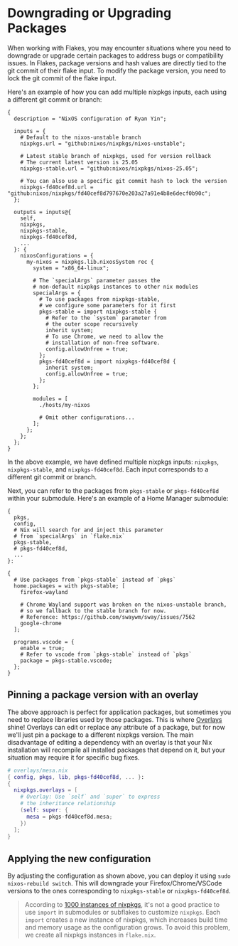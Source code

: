 # Downgrading or Upgrading Packages

When working with Flakes, you may encounter situations where you need to downgrade or
upgrade certain packages to address bugs or compatibility issues. In Flakes, package
versions and hash values are directly tied to the git commit of their flake input. To
modify the package version, you need to lock the git commit of the flake input.

Here's an example of how you can add multiple nixpkgs inputs, each using a different git
commit or branch:

```nix{8-13,19-20,27-44}
{
  description = "NixOS configuration of Ryan Yin";

  inputs = {
    # Default to the nixos-unstable branch
    nixpkgs.url = "github:nixos/nixpkgs/nixos-unstable";

    # Latest stable branch of nixpkgs, used for version rollback
    # The current latest version is 25.05
    nixpkgs-stable.url = "github:nixos/nixpkgs/nixos-25.05";

    # You can also use a specific git commit hash to lock the version
    nixpkgs-fd40cef8d.url = "github:nixos/nixpkgs/fd40cef8d797670e203a27a91e4b8e6decf0b90c";
  };

  outputs = inputs@{
    self,
    nixpkgs,
    nixpkgs-stable,
    nixpkgs-fd40cef8d,
    ...
  }: {
    nixosConfigurations = {
      my-nixos = nixpkgs.lib.nixosSystem rec {
        system = "x86_64-linux";

        # The `specialArgs` parameter passes the
        # non-default nixpkgs instances to other nix modules
        specialArgs = {
          # To use packages from nixpkgs-stable,
          # we configure some parameters for it first
          pkgs-stable = import nixpkgs-stable {
            # Refer to the `system` parameter from
            # the outer scope recursively
            inherit system;
            # To use Chrome, we need to allow the
            # installation of non-free software.
            config.allowUnfree = true;
          };
          pkgs-fd40cef8d = import nixpkgs-fd40cef8d {
            inherit system;
            config.allowUnfree = true;
          };
        };

        modules = [
          ./hosts/my-nixos

          # Omit other configurations...
        ];
      };
    };
  };
}
```

In the above example, we have defined multiple nixpkgs inputs: `nixpkgs`,
`nixpkgs-stable`, and `nixpkgs-fd40cef8d`. Each input corresponds to a different git
commit or branch.

Next, you can refer to the packages from `pkgs-stable` or `pkgs-fd40cef8d` within your
submodule. Here's an example of a Home Manager submodule:

```nix{4-7,13,25}
{
  pkgs,
  config,
  # Nix will search for and inject this parameter
  # from `specialArgs` in `flake.nix`
  pkgs-stable,
  # pkgs-fd40cef8d,
  ...
}:

{
  # Use packages from `pkgs-stable` instead of `pkgs`
  home.packages = with pkgs-stable; [
    firefox-wayland

    # Chrome Wayland support was broken on the nixos-unstable branch,
    # so we fallback to the stable branch for now.
    # Reference: https://github.com/swaywm/sway/issues/7562
    google-chrome
  ];

  programs.vscode = {
    enable = true;
    # Refer to vscode from `pkgs-stable` instead of `pkgs`
    package = pkgs-stable.vscode;
  };
}
```

## Pinning a package version with an overlay

The above approach is perfect for application packages, but sometimes you need to replace libraries used by those packages. This is where [Overlays](../nixpkgs/overlays.md) shine! Overlays can edit or replace any attribute of a package, but for now we'll just pin a package to a different nixpkgs version. The main disadvantage of editing a dependency with an overlay is that your Nix installation will recompile all installed packages that depend on it, but your situation may require it for specific bug fixes.

```nix
# overlays/mesa.nix
{ config, pkgs, lib, pkgs-fd40cef8d, ... }:
{
  nixpkgs.overlays = [
    # Overlay: Use `self` and `super` to express
    # the inheritance relationship
    (self: super: {
      mesa = pkgs-fd40cef8d.mesa;
    })
  ];
}
```

## Applying the new configuration

By adjusting the configuration as shown above, you can deploy it using
`sudo nixos-rebuild switch`. This will downgrade your Firefox/Chrome/VSCode versions to
the ones corresponding to `nixpkgs-stable` or `nixpkgs-fd40cef8d`.

> According to
> [1000 instances of nixpkgs](https://discourse.nixos.org/t/1000-instances-of-nixpkgs/17347),
> it's not a good practice to use `import` in submodules or subflakes to customize
> `nixpkgs`. Each `import` creates a new instance of nixpkgs, which increases build time
> and memory usage as the configuration grows. To avoid this problem, we create all
> nixpkgs instances in `flake.nix`.
